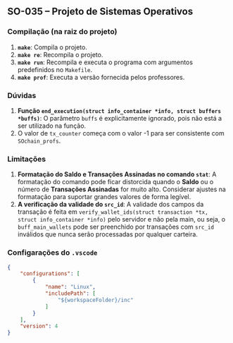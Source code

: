 ## SO-035 – Projeto de Sistemas Operativos

### **Compilação (na raiz do projeto)**
1. **`make`**: Compila o projeto.
2. **`make re`**: Recompila o projeto.
3. **`make run`**: Recompila e executa o programa com argumentos predefinidos no `Makefile`.
4. **`make prof`**: Executa a versão fornecida pelos professores.

### **Dúvidas**
1. **Função `end_execution(struct info_container *info, struct buffers *buffs)`**: O parâmetro `buffs` é explicitamente ignorado, pois não está a ser utilizado na função.
2. O valor de `tx_counter` começa com o valor -1 para ser consistente com `SOchain_profs`.

### **Limitações**
1. **Formatação do Saldo e Transações Assinadas no comando `stat`**: A formatação do comando pode ficar distorcida quando o **Saldo** ou o número de **Transações Assinadas** for muito alto. Considerar ajustes na formatação para suportar grandes valores de forma legível.
2. **A verificação da validade do `src_id`**: A validade dos campos da transação é feita em `verify_wallet_ids(struct transaction *tx, struct info_container *info)` pelo servidor e não pela main, ou seja, o `buff_main_wallets` pode ser preenchido por transações com `src_id` inválidos que nunca serão processadas por qualquer carteira.

### **Configarações do `.vscode`**
```json
{
    "configurations": [
        {
            "name": "Linux",
            "includePath": [
                "${workspaceFolder}/inc"
            ]
        }
    ],
    "version": 4
}
```
